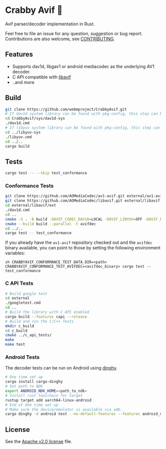 # Crabby Avif 🦀

Avif parser/decoder implementation in Rust.

Feel free to file an issue for any question, suggestion or bug report.
Contributions are also welcome, see [CONTRIBUTING](CONTRIBUTING.md).

## Features
 * Supports dav1d, libgav1 or android mediacodec as the underlying AV1 decoder.
 * C API compatible with [libavif](https://github.com/aomediacodec/libavif)
 * ..and more

## Build

```sh
git clone https://github.com/webmproject/CrabbyAvif.git
# If dav1d system library can be found with pkg-config, this step can be skipped.
cd CrabbyAvif/sys/dav1d-sys
./dav1d.cmd
# If libyuv system library can be found with pkg-config, this step can be skipped.
cd ../libyuv-sys
./libyuv.cmd
cd ../..
cargo build
```

## Tests

```sh
cargo test -- --skip test_conformance
```

### Conformance Tests

```sh
git clone https://github.com/AOMediaCodec/av1-avif.git external/av1-avif
git clone https://github.com/AOMediaCodec/libavif.git external/libavif
cd external/libavif/ext
./dav1d.cmd
cd ..
cmake -S . -B build -DAVIF_CODEC_DAV1D=LOCAL -DAVIF_LIBYUV=OFF -DAVIF_BUILD_APPS=ON
cmake --build build --parallel -t avifdec
cd ../..
cargo test -- test_conformance
```

If you already have the `av1-avif` repository checked out and the `avifdec`
binary available, you can point to those by setting the following environment
variables:

``sh
CRABBYAVIF_CONFORMANCE_TEST_DATA_DIR=<path> CRABBYAVIF_CONFORMANCE_TEST_AVIFDEC=<avifdec_binary> cargo test -- test_conformance
``

### C API Tests

```sh
# Build google test
cd external
./googletest.cmd
cd ..
# Build the library with C API enabled
cargo build --features capi --release
# Build and run the C/C++ Tests
mkdir c_build
cd c_build
cmake ../c_api_tests/
make
make test
```

### Android Tests

The decoder tests can be run on Android using [dinghy](https://crates.io/crates/cargo-dinghy).

```sh
# One time set up
cargo install cargo-dinghy
# Set path to NDK
export ANDROID_NDK_HOME=<path_to_ndk>
# Install rust toolchain for target
rustup target add aarch64-linux-android
# End of One time set up
# Make sure the device/emulator is available via adb.
cargo dinghy -d android test --no-default-features --features android_mediacodec,libyuv --target aarch64-linux-android --test decoder_tests
```

## License

See the [Apache v2.0 license](LICENSE) file.

